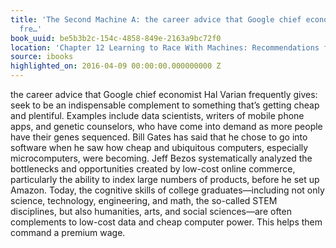 ```yaml
---
title: 'The Second Machine A: the career advice that Google chief economist Hal Varian
  fre…'
book_uuid: be5b3b2c-154c-4858-849e-2163a9bc72f0
location: 'Chapter 12 Learning to Race With Machines: Recommendations for Individuals'
source: ibooks
highlighted_on: 2016-04-09 00:00:00.000000000 Z
---
```


the career advice that Google chief economist Hal Varian frequently gives: seek to be an indispensable complement to something that’s getting cheap and plentiful. Examples include data scientists, writers of mobile phone apps, and genetic counselors, who have come into demand as more people have their genes sequenced. Bill Gates has said that he chose to go into software when he saw how cheap and ubiquitous computers, especially microcomputers, were becoming. Jeff Bezos systematically analyzed the bottlenecks and opportunities created by low-cost online commerce, particularly the ability to index large numbers of products, before he set up Amazon. Today, the cognitive skills of college graduates—including not only science, technology, engineering, and math, the so-called STEM disciplines, but also humanities, arts, and social sciences—are often complements to low-cost data and cheap computer power. This helps them command a premium wage.